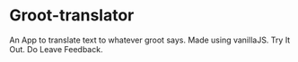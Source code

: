 # Groot-translator
An App to translate text to whatever groot says. Made using vanillaJS.
Try It Out.
Do Leave Feedback.
